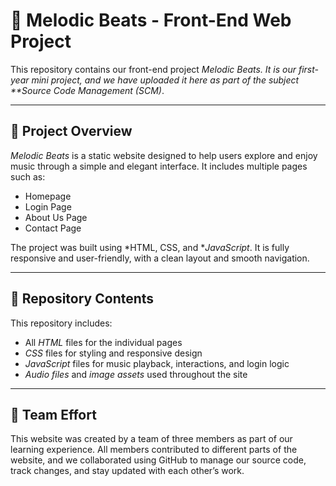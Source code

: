 # 🎵 Melodic Beats - Front-End Web Project

This repository contains our front-end project *Melodic Beats. It is our first-year mini project, and we have uploaded it here as part of the subject **Source Code Management (SCM)*.

---
## 📌 Project Overview

*Melodic Beats* is a static website designed to help users explore and enjoy music through a simple and elegant interface. It includes multiple pages such as:

- Homepage  
- Login Page   
- About Us Page  
- Contact Page

The project was built using *HTML, CSS, and **JavaScript*. It is fully responsive and user-friendly, with a clean layout and smooth navigation.

---
## 📁 Repository Contents

This repository includes:

- All *HTML* files for the individual pages  
- *CSS* files for styling and responsive design  
- *JavaScript* files for music playback, interactions, and login logic  
- *Audio files* and *image assets* used throughout the site  

---
## 👥 Team Effort

This website was created by a team of three members as part of our learning experience. All members contributed to different parts of the website, and we collaborated using GitHub to manage our source code, track changes, and stay updated with each other’s work.

